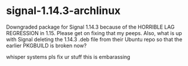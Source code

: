 # signal-1.14.3-archlinux
Downgraded package for Signal 1.14.3 because of the HORRIBLE LAG REGRESSION in 1.15. Please get on fixing that my peeps. Also, what is up with Signal deleting the 1.14.3 .deb file from their Ubuntu repo so that the earlier PKGBUILD is broken now?

whisper systems pls fix ur stuff this is embarassing
